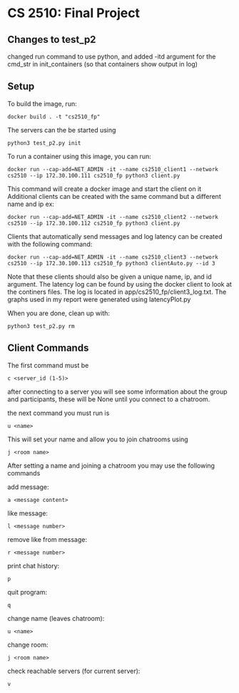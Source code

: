 # CS 2510: Final Project

## Changes to test_p2
changed run command to use python, and added -itd argument for the cmd_str in init_containers (so that containers show output in log)

## Setup

To build the image, run:
```
docker build . -t "cs2510_fp"
```

The servers can the be started using 
```
python3 test_p2.py init
```

To run a container using this image, you can run:
```
docker run --cap-add=NET_ADMIN -it --name cs2510_client1 --network cs2510 --ip 172.30.100.111 cs2510_fp python3 client.py
```
This command will create a docker image and start the client on it
Additional clients can be created with the same command but a different name and ip ex:
```
docker run --cap-add=NET_ADMIN -it --name cs2510_client2 --network cs2510 --ip 172.30.100.112 cs2510_fp python3 client.py
```

Clients that automatically send messages and log latency can be created with the following command:
```
docker run --cap-add=NET_ADMIN -it --name cs2510_client3 --network cs2510 --ip 172.30.100.113 cs2510_fp python3 clientAuto.py --id 3
```
Note that these clients should also be given a unique name, ip, and id argument. The latency log can be found by using the docker client to look at the continers files. The log is located in app/cs2510_fp/client3_log.txt. The graphs used in my report were generated using latencyPlot.py

When you are done, clean up with:
```
python3 test_p2.py rm
```

## Client Commands
The first command must be
```
c <server_id (1-5)>
```

after connecting to a server you will see some information about the group and participants, these will be None until you connect to a chatroom. 

the next command you must run is 
```
u <name>
```
This will set your name and allow you to join chatrooms using 
```
j <room name>
```
After setting a name and joining a chatroom you may use the following commands

add message:
```
a <message content>
```
like message:
```
l <message number>
```
remove like from message:
```
r <message number>
```
print chat history:
```
p
```
quit program:
```
q
```
change name (leaves chatroom):
```
u <name>
```
change room:
```
j <room name>
```
check reachable servers (for current server):
```
v
```
